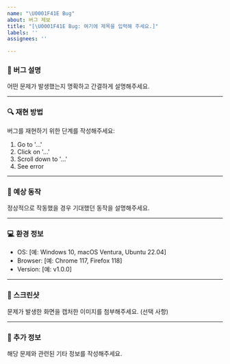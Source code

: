 ```yaml
---
name: "\U0001F41E Bug"
about: 버그 제보
title: "[\U0001F41E Bug: 여기에 제목을 입력해 주세요.]"
labels: ''
assignees: ''

---
```


### 🐛 버그 설명
어떤 문제가 발생했는지 명확하고 간결하게 설명해주세요.

---

### 🔍 재현 방법
버그를 재현하기 위한 단계를 작성해주세요:
1. Go to '...'
2. Click on '...'
3. Scroll down to '...'
4. See error

---

### 🤔 예상 동작
정상적으로 작동했을 경우 기대했던 동작을 설명해주세요.

---

### 💻 환경 정보
- OS: [예: Windows 10, macOS Ventura, Ubuntu 22.04]
- Browser: [예: Chrome 117, Firefox 118]
- Version: [예: v1.0.0]

---

### 📸 스크린샷
문제가 발생한 화면을 캡처한 이미지를 첨부해주세요. (선택 사항)

---

### 📜 추가 정보
해당 문제와 관련된 기타 정보를 작성해주세요.

